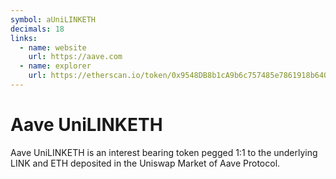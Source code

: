 ```yaml
---
symbol: aUniLINKETH
decimals: 18
links:
  - name: website
    url: https://aave.com
  - name: explorer
    url: https://etherscan.io/token/0x9548DB8b1cA9b6c757485e7861918b640390169c
---
```


# Aave UniLINKETH

Aave UniLINKETH is an interest bearing token pegged 1:1 to the underlying LINK and ETH deposited in the Uniswap Market of Aave Protocol.
